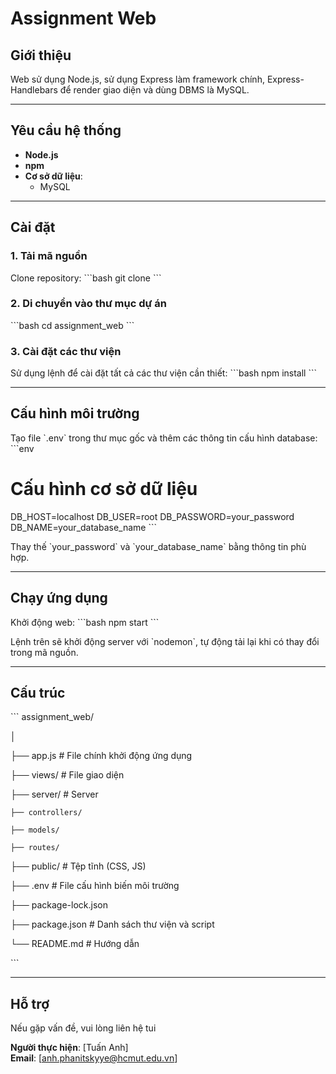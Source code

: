 
# Assignment Web

## Giới thiệu
Web sử dụng Node.js, sử dụng Express làm framework chính, Express-Handlebars để render giao diện và dùng DBMS là MySQL.

---

## Yêu cầu hệ thống
- **Node.js**
- **npm** 
- **Cơ sở dữ liệu**:
  - MySQL

---

## Cài đặt

### 1. Tải mã nguồn
Clone repository:
\`\`\`bash
git clone <repository-url>
\`\`\`

### 2. Di chuyển vào thư mục dự án
\`\`\`bash
cd assignment_web
\`\`\`

### 3. Cài đặt các thư viện
Sử dụng lệnh để cài đặt tất cả các thư viện cần thiết:
\`\`\`bash
npm install
\`\`\`

---

## Cấu hình môi trường
Tạo file \`.env\` trong thư mục gốc và thêm các thông tin cấu hình database:
\`\`\`env
# Cấu hình cơ sở dữ liệu
DB_HOST=localhost
DB_USER=root
DB_PASSWORD=your_password
DB_NAME=your_database_name
\`\`\`

Thay thế \`your_password\` và \`your_database_name\` bằng thông tin phù hợp.

---

## Chạy ứng dụng

Khởi động web:
\`\`\`bash
npm start
\`\`\`

Lệnh trên sẽ khởi động server với \`nodemon\`, tự động tải lại khi có thay đổi trong mã nguồn.

---

## Cấu trúc
\`\`\`
assignment_web/

│

├── app.js                  # File chính khởi động ứng dụng

├── views/                  # File giao diện

├── server/                 # Server

    ├── controllers/
    
    ├── models/ 
    
    ├── routes/
    
├── public/                 # Tệp tĩnh (CSS, JS)

├── .env                    # File cấu hình biến môi trường

├── package-lock.json

├── package.json            # Danh sách thư viện và script

└── README.md               # Hướng dẫn

\`\`\`

---

## Hỗ trợ
Nếu gặp vấn đề, vui lòng liên hệ tui

**Người thực hiện**: [Tuấn Anh]  
**Email**: [anh.phanitskyye@hcmut.edu.vn]
